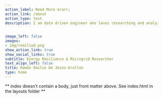 ```yaml
---
action_label: Read More &rarr;
action_link: /about
action_type: text
description: I am data driven engineer who loves researching and analyzing facts in order to make decisions and organize ideas. Currently, my energy is invested in helping transition our society from **Carbon & Molecules to Electrons**. I truly believe in the **Transactive Grid** *(Decarbonization, Decentralization, and Digitization)*; we are at the verge of the energy shift that our societies will experience in the coming decades, and as an engineer I will be part of that transformation in our day to day.
  
  
image_left: false
images:
- img/remiliod.png
show_action_link: true
show_social_links: true
subtitle: Energy Resilience & Microgrid Researcher 
text_align_left: false
title: Ramón Emilio De Jesús-Grullón
type: home
---
```


** index doesn't contain a body, just front matter above.
See index.html in the layouts folder **
